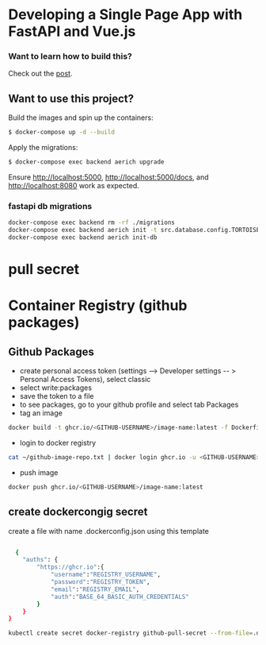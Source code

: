 # Developing a Single Page App with FastAPI and Vue.js

### Want to learn how to build this?

Check out the [post](https://testdriven.io/blog/developing-a-single-page-app-with-fastapi-and-vuejs).

## Want to use this project?

Build the images and spin up the containers:

```sh
$ docker-compose up -d --build
```

Apply the migrations:

```sh
$ docker-compose exec backend aerich upgrade
```

Ensure [http://localhost:5000](http://localhost:5000), [http://localhost:5000/docs](http://localhost:5000/docs), and [http://localhost:8080](http://localhost:8080) work as expected.

### fastapi db migrations
```bash
docker-compose exec backend rm -rf ./migrations
docker-compose exec backend aerich init -t src.database.config.TORTOISE_ORM
docker-compose exec backend aerich init-db
```


# pull secret


# Container Registry (github packages)

## Github Packages
* create personal access token (settings --> Developer settings -- > Personal Access Tokens), select classic
* select write:packages
* save the token to a file
* to see packages, go to your github profile and select tab Packages
* tag an image
```bash
docker build -t ghcr.io/<GITHUB-USERNAME>/image-name:latest -f Dockerfile .
```
* login to docker registry
```bash
cat ~/github-image-repo.txt | docker login ghcr.io -u <GITHUB-USERNAME> --password-stdin
```
* push image
```bash
docker push ghcr.io/<GITHUB-USERNAME>/image-name:latest
```

## create dockercongig secret
create a file with name .dockerconfig.json using this template

```bash

  {
    "auths": {
        "https://ghcr.io":{
            "username":"REGISTRY_USERNAME",
            "password":"REGISTRY_TOKEN",
            "email":"REGISTRY_EMAIL",
            "auth":"BASE_64_BASIC_AUTH_CREDENTIALS"
    	}
    }
}
```

```bash
kubectl create secret docker-registry github-pull-secret --from-file=.dockerconfigjson=.dockerconfig.json
```



